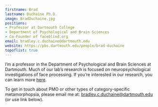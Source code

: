 ```yaml
---
firstname: Brad
lastname: Duchaine Ph.D.
image: BradDuchaine.jpg
positions:
- Professor at Dartmouth College
- Department of Psychological and Brain Sciences
- Co-Founder of faceblind.org
email: bradley.c.duchaine@dartmouth.edu
website: https://pbs.dartmouth.edu/people/brad-duchaine
topoflist: true
---
```

I’m a professor in the Department of Psychological and Brain Sciences at Dartmouth. Much of our lab’s research is focused on neuropsychological investigations of face processing. If you’re interested in our research, you can learn more <a href="https://lab.faceblind.org">here<a>. 

To get in touch about PMO or other types of category-specific metamorphopsia, please email me at: bradley.c.duchaine@dartmouth.edu (or use link below).
